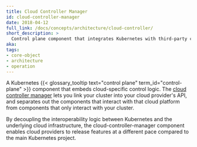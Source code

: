 ```yaml
---
title: Cloud Controller Manager
id: cloud-controller-manager
date: 2018-04-12
full_link: /docs/concepts/architecture/cloud-controller/
short_description: >
  Control plane component that integrates Kubernetes with third-party cloud providers.
aka: 
tags:
- core-object
- architecture
- operation
---
```

A Kubernetes {{< glossary_tooltip text="control plane" term_id="control-plane" >}} component that embeds cloud-specific control logic. 
The [cloud controller manager](/docs/concepts/architecture/cloud-controller/) lets you link your cluster into your cloud provider's API,
and separates out the components that interact with that cloud platform from components that
only interact with your cluster.

<!--more-->

By decoupling the interoperability logic between Kubernetes and the underlying cloud
infrastructure, the cloud-controller-manager component enables cloud providers to release
features at a different pace compared to the main Kubernetes project.

